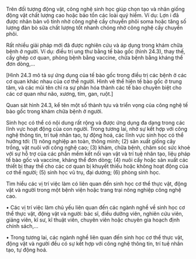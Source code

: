 Trên đối tượng động vật, công nghệ sinh học giúp chọn tạo và nhân giống động vật chất lượng cao hoặc bảo tồn các loài quý hiếm. Ví dụ: Lợn i đã được nhân bản vô tính nhờ công nghệ cấy chuyển phôi soma hoặc tăng số lượng đàn bò sữa chất lượng tốt nhanh chóng nhờ công nghệ cấy chuyển phôi.

Rất nhiều giải pháp mới đã được nghiên cứu và áp dụng trong khám chữa bệnh ở người. Ví dụ: điều trị ung thư bằng tế bào gốc (hình 24.3), thay thế, cấy ghép cơ quan, phòng bệnh bằng vaccine, chữa bệnh bằng kháng thể đơn dòng,...

[Hình 24.3 mô tả sự ứng dụng của tế bào gốc trong điều trị các bệnh ở các cơ quan khác nhau của cơ thể người. Hình vẽ thể hiện tế bào gốc ở trung tâm, và các mũi tên chỉ ra sự phân hóa thành các tế bào chuyên biệt cho các cơ quan như não, xương, tim, gan, ruột.]

Quan sát hình 24.3, kể tên một số thành tựu và triển vọng của công nghệ tế bào gốc trong khám chữa bệnh ở người.

Sinh học có thể có nội dung rất rộng và được ứng dụng đa dạng trong các lĩnh vực hoạt động của con người. Trong tương lai, nhờ sự kết hợp với công nghệ thông tin, trí tuệ nhân tạo, tự động hoá, các lĩnh vực sinh học có thể hướng tới: (1) nông nghiệp an toàn, thông minh; (2) sản xuất giống cây trồng, vật nuôi với công nghệ cao; (3) khám, chữa bệnh, chăm sóc sức khoẻ với sự hỗ trợ của các phần mềm kết nối vạn vật và trí tuệ nhân tạo, liệu pháp tế bào gốc và vaccine, kháng thể đơn dòng; (4) nuôi cấy hoặc sản xuất các thiết bị thay thế cho các cơ quan bị khuyết thiếu hoặc không hoạt động của cơ thể người; (5) sinh học vũ trụ, đại dương; (6) phòng sinh học.

Tìm hiểu các vị trí việc làm có liên quan đến sinh học cơ thể thực vật, động vật và người trong một bệnh viện hoặc trang trại nông nghiệp công nghệ cao.

• Các vị trí việc làm chủ yếu liên quan đến các ngành nghề về sinh học cơ thể thực vật, động vật và người: bác sĩ, điều dưỡng viên, nghiên cứu viên, giảng viên, kĩ sư, kĩ thuật viên, chuyên viên hoặc chuyên gia hoạch định chính sách,...

• Trong tương lai, các ngành nghề liên quan đến sinh học cơ thể thực vật, động vật và người đều có sự kết hợp với công nghệ thông tin, trí tuệ nhân tạo, tự động hoá.